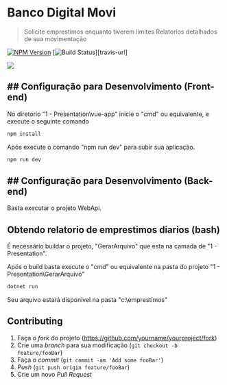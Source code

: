 # Banco Digital Movi
> Solicite emprestimos enquanto tiverem limites
> Relatorios detalhados de sua movimentação

[![NPM Version][npm-image]][npm-url]
[![Build Status][travis-image]][travis-url]

![](../header.png)

## ## Configuração para Desenvolvimento (Front-end)

No diretorio "1 - Presentation\vue-app" inicie o "cmd" ou equivalente, e execute o seguinte comando

```sh
npm install
```

Após execute o comando "npm run dev" para subir sua aplicação.

```sh
npm run dev
```

## ## Configuração para Desenvolvimento (Back-end)

Basta executar o projeto WebApi.

## Obtendo relatorio de emprestimos diarios (bash)

É necessário buildar o projeto, "GerarArquivo" que esta na camada de "1 - Presentation".

Após o build basta execute o "cmd" ou equivalente na pasta do projeto "1 - Presentation\GerarArquivo"

```sh
dotnet run
```

Seu arquivo estará disponível na pasta "c:\emprestimos"

## Contributing

1. Faça o _fork_ do projeto (<https://github.com/yourname/yourproject/fork>)
2. Crie uma _branch_ para sua modificação (`git checkout -b feature/fooBar`)
3. Faça o _commit_ (`git commit -am 'Add some fooBar'`)
4. _Push_ (`git push origin feature/fooBar`)
5. Crie um novo _Pull Request_

[npm-image]: https://img.shields.io/npm/v/datadog-metrics.svg?style=flat-square
[npm-url]: https://npmjs.org/package/datadog-metrics
[npm-downloads]: https://img.shields.io/npm/dm/datadog-metrics.svg?style=flat-square
[travis-image]: https://img.shields.io/travis/dbader/node-datadog-metrics/master.svg?style=flat-square
